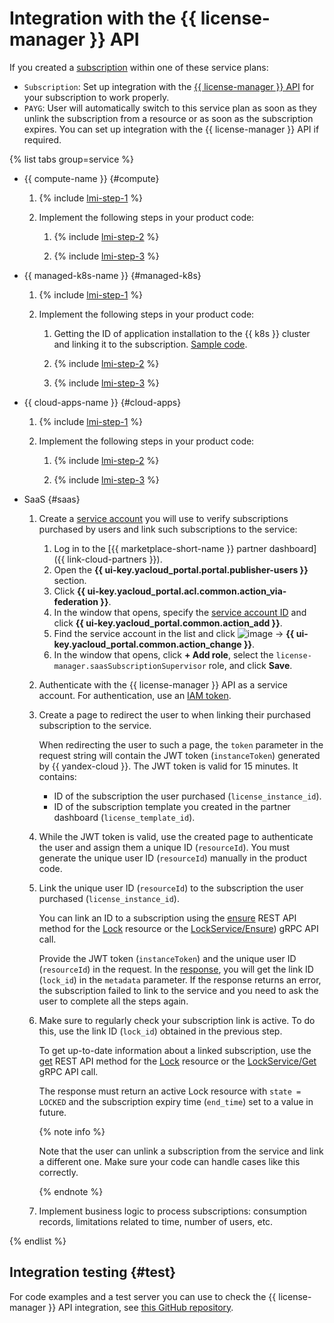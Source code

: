 # Integration with the {{ license-manager }} API

If you created a [subscription](../concepts/subscription.md) within one of these service plans:
* `Subscription`: Set up integration with the [{{ license-manager }} API](../license-manager/api-ref/index.md) for your subscription to work properly.
* `PAYG`: User will automatically switch to this service plan as soon as they unlink the subscription from a resource or as soon as the subscription expires. You can set up integration with the {{ license-manager }} API if required.

{% list tabs group=service %}

- {{ compute-name }} {#compute}

    1. {% include [lmi-step-1](../../_includes/marketplace/lmi-step-1.md) %}

    1. Implement the following steps in your product code:

        1. {% include [lmi-step-2](../../_includes/marketplace/lmi-step-2.md) %}

        1. {% include [lmi-step-3](../../_includes/marketplace/lmi-step-3.md) %}

- {{ managed-k8s-name }} {#managed-k8s}

    1. {% include [lmi-step-1](../../_includes/marketplace/lmi-step-1.md) %}

    1. Implement the following steps in your product code:

        1. Getting the ID of application installation to the {{ k8s }} cluster and linking it to the subscription. [Sample code](https://github.com/yandex-cloud-examples/yc-marketplace-k8s-check-licenses/tree/main).

        1. {% include [lmi-step-2](../../_includes/marketplace/lmi-step-2.md) %}

        1. {% include [lmi-step-3](../../_includes/marketplace/lmi-step-3.md) %}

- {{ cloud-apps-name }} {#cloud-apps}

    1. {% include [lmi-step-1](../../_includes/marketplace/lmi-step-1.md) %}

    1. Implement the following steps in your product code:

        1. {% include [lmi-step-2](../../_includes/marketplace/lmi-step-2.md) %}

        1. {% include [lmi-step-3](../../_includes/marketplace/lmi-step-3.md) %}

- SaaS {#saas}
    
    1. Create a [service account](../../iam/concepts/users/service-accounts.md) you will use to verify subscriptions purchased by users and link such subscriptions to the service:
        1. Log in to the [{{ marketplace-short-name }} partner dashboard]({{ link-cloud-partners }}).
        1. Open the **{{ ui-key.yacloud_portal.portal.publisher-users }}** section.
        1. Click **{{ ui-key.yacloud_portal.acl.common.action_via-federation }}**.
        1. In the window that opens, specify the [service account ID](../../iam/operations/sa/get-id.md) and click **{{ ui-key.yacloud_portal.common.action_add }}**.
        1. Find the service account in the list and click ![image](../../_assets/marketplace/three_dots.png) → **{{ ui-key.yacloud_portal.common.action_change }}**.
        1. In the window that opens, click **+ Add role**, select the `license-manager.saasSubscriptionSupervisor` role, and click **Save**.
    
    1. Authenticate with the {{ license-manager }} API as a service account. For authentication, use an [IAM token](../../iam/concepts/authorization/iam-token.md).

    1. Create a page to redirect the user to when linking their purchased subscription to the service.

        When redirecting the user to such a page, the `token` parameter in the request string will contain the JWT token (`instanceToken`) generated by {{ yandex-cloud }}. The JWT token is valid for 15 minutes. It contains:
        * ID of the subscription the user purchased (`license_instance_id`).
        * ID of the subscription template you created in the partner dashboard (`license_template_id`).

    1. While the JWT token is valid, use the created page to authenticate the user and assign them a unique ID (`resourceId`). You must generate the unique user ID (`resourceId`) manually in the product code.

    1. Link the unique user ID (`resourceId`) to the subscription the user purchased (`license_instance_id`).

        You can link an ID to a subscription using the [ensure](../license-manager/saas/api-ref/Lock/ensure.md) REST API method for the [Lock](../license-manager/saas/api-ref/Lock/index.md) resource or the [LockService/Ensure](../license-manager/saas/api-ref/grpc/Lock/ensure.md)) gRPC API call.

        Provide the JWT token (`instanceToken`) and the unique user ID (`resourceId`) in the request. In the [response](../license-manager/saas/api-ref/Lock/ensure.md#responses), you will get the link ID (`lock_id`) in the `metadata` parameter. If the response returns an error, the subscription failed to link to the service and you need to ask the user to complete all the steps again.

    1. Make sure to regularly check your subscription link is active. To do this, use the link ID (`lock_id`) obtained in the previous step.

       To get up-to-date information about a linked subscription, use the [get](../license-manager/saas/api-ref/Lock/get.md) REST API method for the [Lock](../license-manager/saas/api-ref/Lock/index.md) resource or the [LockService/Get](../license-manager/saas/api-ref/grpc/Lock/get.md) gRPC API call.

       The response must return an active Lock resource with `state = LOCKED` and the subscription expiry time (`end_time`) set to a value in future.

       {% note info %}

       Note that the user can unlink a subscription from the service and link a different one. Make sure your code can handle cases like this correctly.

       {% endnote %}

    1. Implement business logic to process subscriptions: consumption records, limitations related to time, number of users, etc.

{% endlist %}

## Integration testing {#test}

For code examples and a test server you can use to check the {{ license-manager }} API integration, see [this GitHub repository](https://github.com/yandex-cloud-examples/yc-marketplace-api-usage-examples/blob/main/licensemanager/README.md).
